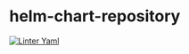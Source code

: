 # helm-chart-repository

[![Linter Yaml](https://github.com/santander-group-global-cto/helm-chart-repository/actions/workflows/quality.yml/badge.svg)](https://github.com/santander-group-global-cto/helm-chart-repository/actions/workflows/quality.yml)
